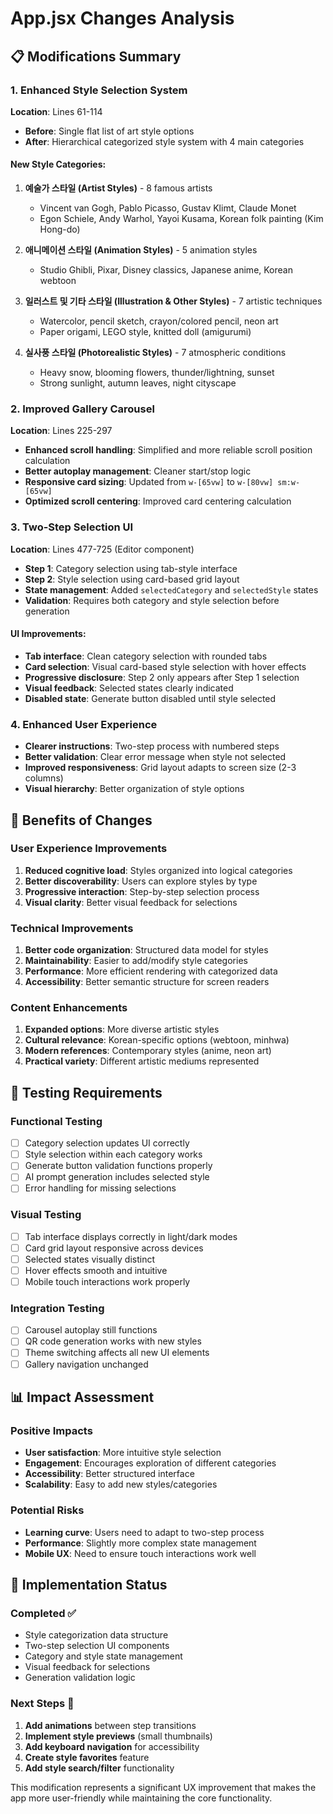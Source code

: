 # App.jsx Changes Analysis

## 📋 Modifications Summary

### 1. Enhanced Style Selection System
**Location**: Lines 61-114
- **Before**: Single flat list of art style options
- **After**: Hierarchical categorized style system with 4 main categories

#### New Style Categories:
1. **예술가 스타일 (Artist Styles)** - 8 famous artists
   - Vincent van Gogh, Pablo Picasso, Gustav Klimt, Claude Monet
   - Egon Schiele, Andy Warhol, Yayoi Kusama, Korean folk painting (Kim Hong-do)

2. **애니메이션 스타일 (Animation Styles)** - 5 animation styles
   - Studio Ghibli, Pixar, Disney classics, Japanese anime, Korean webtoon

3. **일러스트 및 기타 스타일 (Illustration & Other Styles)** - 7 artistic techniques
   - Watercolor, pencil sketch, crayon/colored pencil, neon art
   - Paper origami, LEGO style, knitted doll (amigurumi)

4. **실사풍 스타일 (Photorealistic Styles)** - 7 atmospheric conditions
   - Heavy snow, blooming flowers, thunder/lightning, sunset
   - Strong sunlight, autumn leaves, night cityscape

### 2. Improved Gallery Carousel
**Location**: Lines 225-297
- **Enhanced scroll handling**: Simplified and more reliable scroll position calculation
- **Better autoplay management**: Cleaner start/stop logic
- **Responsive card sizing**: Updated from `w-[65vw]` to `w-[80vw] sm:w-[65vw]`
- **Optimized scroll centering**: Improved card centering calculation

### 3. Two-Step Selection UI
**Location**: Lines 477-725 (Editor component)
- **Step 1**: Category selection using tab-style interface
- **Step 2**: Style selection using card-based grid layout
- **State management**: Added `selectedCategory` and `selectedStyle` states
- **Validation**: Requires both category and style selection before generation

#### UI Improvements:
- **Tab interface**: Clean category selection with rounded tabs
- **Card selection**: Visual card-based style selection with hover effects
- **Progressive disclosure**: Step 2 only appears after Step 1 selection
- **Visual feedback**: Selected states clearly indicated
- **Disabled state**: Generate button disabled until style selected

### 4. Enhanced User Experience
- **Clearer instructions**: Two-step process with numbered steps
- **Better validation**: Clear error message when style not selected
- **Improved responsiveness**: Grid layout adapts to screen size (2-3 columns)
- **Visual hierarchy**: Better organization of style options

## 🎯 Benefits of Changes

### User Experience Improvements
1. **Reduced cognitive load**: Styles organized into logical categories
2. **Better discoverability**: Users can explore styles by type
3. **Progressive interaction**: Step-by-step selection process
4. **Visual clarity**: Better visual feedback for selections

### Technical Improvements
1. **Better code organization**: Structured data model for styles
2. **Maintainability**: Easier to add/modify style categories
3. **Performance**: More efficient rendering with categorized data
4. **Accessibility**: Better semantic structure for screen readers

### Content Enhancements
1. **Expanded options**: More diverse artistic styles
2. **Cultural relevance**: Korean-specific options (webtoon, minhwa)
3. **Modern references**: Contemporary styles (anime, neon art)
4. **Practical variety**: Different artistic mediums represented

## 🧪 Testing Requirements

### Functional Testing
- [ ] Category selection updates UI correctly
- [ ] Style selection within each category works
- [ ] Generate button validation functions properly
- [ ] AI prompt generation includes selected style
- [ ] Error handling for missing selections

### Visual Testing
- [ ] Tab interface displays correctly in light/dark modes
- [ ] Card grid layout responsive across devices
- [ ] Selected states visually distinct
- [ ] Hover effects smooth and intuitive
- [ ] Mobile touch interactions work properly

### Integration Testing
- [ ] Carousel autoplay still functions
- [ ] QR code generation works with new styles
- [ ] Theme switching affects all new UI elements
- [ ] Gallery navigation unchanged

## 📊 Impact Assessment

### Positive Impacts
- **User satisfaction**: More intuitive style selection
- **Engagement**: Encourages exploration of different categories
- **Accessibility**: Better structured interface
- **Scalability**: Easy to add new styles/categories

### Potential Risks
- **Learning curve**: Users need to adapt to two-step process
- **Performance**: Slightly more complex state management
- **Mobile UX**: Need to ensure touch interactions work well

## 🔄 Implementation Status

### Completed ✅
- Style categorization data structure
- Two-step selection UI components
- Category and style state management
- Visual feedback for selections
- Generation validation logic

### Next Steps 🚀
1. **Add animations** between step transitions
2. **Implement style previews** (small thumbnails)
3. **Add keyboard navigation** for accessibility
4. **Create style favorites** feature
5. **Add style search/filter** functionality

This modification represents a significant UX improvement that makes the app more user-friendly while maintaining the core functionality.